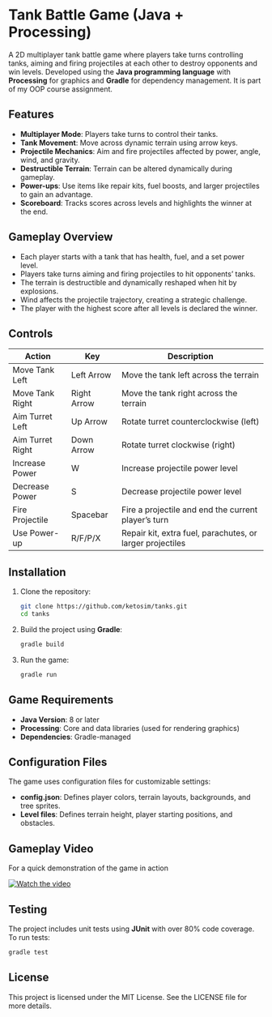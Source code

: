 # Tank Battle Game (Java + Processing)

A 2D multiplayer tank battle game where players take turns controlling tanks, aiming and firing projectiles at each other to destroy opponents and win levels. Developed using the **Java programming language** with **Processing** for graphics and **Gradle** for dependency management. It is part of my OOP course assignment. 

## Features
- **Multiplayer Mode**: Players take turns to control their tanks.
- **Tank Movement**: Move across dynamic terrain using arrow keys.
- **Projectile Mechanics**: Aim and fire projectiles affected by power, angle, wind, and gravity.
- **Destructible Terrain**: Terrain can be altered dynamically during gameplay.
- **Power-ups**: Use items like repair kits, fuel boosts, and larger projectiles to gain an advantage.
- **Scoreboard**: Tracks scores across levels and highlights the winner at the end.

## Gameplay Overview
- Each player starts with a tank that has health, fuel, and a set power level.
- Players take turns aiming and firing projectiles to hit opponents’ tanks.
- The terrain is destructible and dynamically reshaped when hit by explosions.
- Wind affects the projectile trajectory, creating a strategic challenge.
- The player with the highest score after all levels is declared the winner.

## Controls
| Action             | Key               | Description                                      |
|-------------------|------------------|--------------------------------------------------|
| Move Tank Left     | Left Arrow       | Move the tank left across the terrain            |
| Move Tank Right    | Right Arrow      | Move the tank right across the terrain           |
| Aim Turret Left    | Up Arrow         | Rotate turret counterclockwise (left)            |
| Aim Turret Right   | Down Arrow       | Rotate turret clockwise (right)                  |
| Increase Power     | W                | Increase projectile power level                  |
| Decrease Power     | S                | Decrease projectile power level                  |
| Fire Projectile    | Spacebar         | Fire a projectile and end the current player’s turn |
| Use Power-up       | R/F/P/X          | Repair kit, extra fuel, parachutes, or larger projectiles |

## Installation
1. Clone the repository:
   ```bash
   git clone https://github.com/ketosim/tanks.git
   cd tanks
   ```

2. Build the project using **Gradle**:
   ```bash
   gradle build
   ```

3. Run the game:
   ```bash
   gradle run
   ```

## Game Requirements
- **Java Version**: 8 or later
- **Processing**: Core and data libraries (used for rendering graphics)
- **Dependencies**: Gradle-managed

## Configuration Files
The game uses configuration files for customizable settings:
- **config.json**: Defines player colors, terrain layouts, backgrounds, and tree sprites.
- **Level files**: Defines terrain height, player starting positions, and obstacles.

## Gameplay Video
For a quick demonstration of the game in action

[![Watch the video](https://img.youtube.com/vi/OSJUIY-3Kmg/0.jpg)](https://www.youtube.com/watch?v=OSJUIY-3Kmg)


## Testing
The project includes unit tests using **JUnit** with over 80% code coverage. To run tests:
```bash
gradle test
```

## License
This project is licensed under the MIT License. See the LICENSE file for more details.

